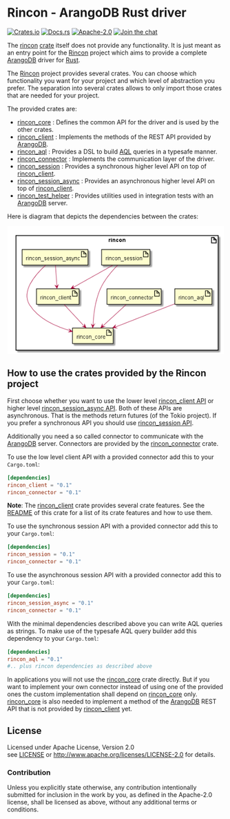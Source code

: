 
# Rincon - ArangoDB Rust driver

[![Crates.io][crates_badge]][crate]
[![Docs.rs][docs_badge]][documentation]
[![Apache-2.0][license_badge]][Apache-2.0]
[![Join the chat][gitter_badge]][chat]

[crates_badge]: https://img.shields.io/crates/v/rincon.svg
[docs_badge]: https://docs.rs/rincon/badge.svg
[license_badge]: https://img.shields.io/badge/license-Apache%2D%2D2%2E0-blue.svg
[gitter_badge]: https://badges.gitter.im/innoave/rincon.svg

[crate]: https://crates.io/crates/rincon
[documentation]: https://docs.rs/rincon
[Apache-2.0]: https://www.apache.org/licenses/LICENSE-2.0
[chat]: https://gitter.im/innoave/rincon
[license]: ../LICENSE
[rincon]: https://github.com/innoave/rincon
[rincon_core]: ../rincon_core
[rincon_client]: ../rincon_client
[rincon_aql]: ../rincon_aql
[rincon_connector]: ../rincon_connector
[rincon_session]: ../rincon_session
[rincon_session_async]: ../rincon_session_async
[rincon_test_helper]: ../rincon_test_helper

[rincon_core API]: https://docs.rs/rincon_core
[rincon_client API]: https://docs.rs/rincon_client
[rincon_aql API]: https://docs.rs/rincon_aql
[rincon_connector API]: https://docs.rs/rincon_connector
[rincon_session API]: https://docs.rs/rincon_session
[rincon_session_async API]: https://docs.rs/rincon_session_async
[rincon_test_helper API]: https://docs.rs/rincon_test_helper

The [rincon] [crate] itself does not provide any functionality. It is just meant as an entry point
for the [Rincon] project which aims to provide a complete [ArangoDB] driver for [Rust].

The [Rincon] project provides several crates. You can choose which functionality you want for your
project and which level of abstraction you prefer. The separation into several crates allows to only
import those crates that are needed for your project.

The provided crates are:

* [rincon_core] : Defines the common API for the driver and is used by the other crates.
* [rincon_client] : Implements the methods of the REST API provided by [ArangoDB].
* [rincon_aql] : Provides a DSL to build [AQL] queries in a typesafe manner. 
* [rincon_connector] : Implements the communication layer of the driver.
* [rincon_session] : Provides a synchronous higher level API on top of [rincon_client].
* [rincon_session_async] : Provides an asynchronous higher level API on top of [rincon_client].
* [rincon_test_helper] : Provides utilities used in integration tests with an [ArangoDB] server.

Here is diagram that depicts the dependencies between the crates:

![Crate dependency structure](../docs/crate_structure.png)

## How to use the crates provided by the Rincon project

First choose whether you want to use the lower level [rincon_client API] or higher level 
[rincon_session_async API]. Both of these APIs are asynchronous. That is the methods return futures 
(of the Tokio project). If you prefer a synchronous API you should use [rincon_session API].

Additionally you need a so called connector to communicate with the [ArangoDB] server. Connectors
are provided by the [rincon_connector] crate.

To use the low level client API with a provided connector add this to your `Cargo.toml`:

```toml
[dependencies]
rincon_client = "0.1"
rincon_connector = "0.1"
```

__Note__: The [rincon_client] crate provides several crate features.
See the [README](../rincon_client/README.md) of this crate for a list of its crate features and
how to use them.

To use the synchronous session API with a provided connector add this to your `Cargo.toml`:

```toml
[dependencies]
rincon_session = "0.1"
rincon_connector = "0.1"
```

To use the asynchronous session API with a provided connector add this to your `Cargo.toml`:

```toml
[dependencies]
rincon_session_async = "0.1"
rincon_connector = "0.1"
```

With the minimal dependencies described above you can write AQL queries as strings. To make use of
the typesafe AQL query builder add this dependency to your `Cargo.toml`: 

```toml
[dependencies]
rincon_aql = "0.1"
#.. plus rincon dependencies as described above
```

In applications you will not use the [rincon_core] crate directly. But if you want to implement your
own connector instead of using one of the provided ones the custom implementation shall depend on
[rincon_core] only. [rincon_core] is also needed to implement a method of the [ArangoDB] REST API
that is not provided by [rincon_client] yet.

## License

Licensed under Apache License, Version 2.0<br/>
see [LICENSE] or http://www.apache.org/licenses/LICENSE-2.0 for details.

### Contribution

Unless you explicitly state otherwise, any contribution intentionally submitted
for inclusion in the work by you, as defined in the Apache-2.0 license, shall be
licensed as above, without any additional terms or conditions.


[ArangoDB]: https://www.arangodb.org
[AQL]: https://docs.arangodb.com/3.2/AQL/index.html
[Rust]: https://www.rust-lang.org
